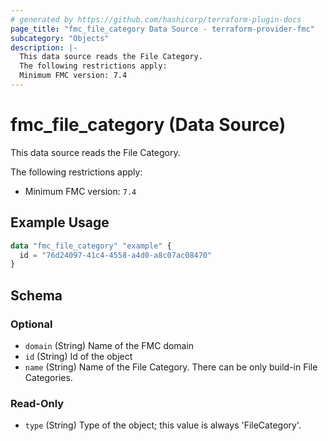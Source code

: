 ```yaml
---
# generated by https://github.com/hashicorp/terraform-plugin-docs
page_title: "fmc_file_category Data Source - terraform-provider-fmc"
subcategory: "Objects"
description: |-
  This data source reads the File Category.
  The following restrictions apply:
  Minimum FMC version: 7.4
---
```


# fmc_file_category (Data Source)

This data source reads the File Category.

The following restrictions apply:
  - Minimum FMC version: `7.4`

## Example Usage

```terraform
data "fmc_file_category" "example" {
  id = "76d24097-41c4-4558-a4d0-a8c07ac08470"
}
```

<!-- schema generated by tfplugindocs -->
## Schema

### Optional

- `domain` (String) Name of the FMC domain
- `id` (String) Id of the object
- `name` (String) Name of the File Category. There can be only build-in File Categories.

### Read-Only

- `type` (String) Type of the object; this value is always 'FileCategory'.

